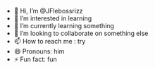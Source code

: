 - 👋 Hi, I’m @JFlebossrizz
- 👀 I’m interested in learning
- 🌱 I’m currently learning something
- 💞️ I’m looking to collaborate on something else
- 📫 How to reach me : try
- 😄 Pronouns: him
- ⚡ Fun fact: fun

<!---
JFlebossrizz/JFlebossrizz is a ✨ special ✨ repository because its `README.md` (this file) appears on your GitHub profile.
You can click the Preview link to take a look at your changes.
--->
